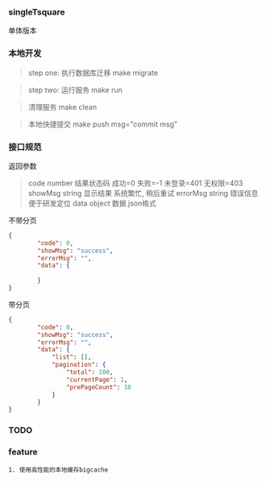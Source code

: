 ### singleTsquare
单体版本

### 本地开发
> step one: 执行数据库迁移
> make migrate

> step two: 运行服务
> make run

> 清理服务
> make clean

> 本地快捷提交
> make push msg="commit msg"

### 接口规范
返回参数
> code number  结果状态码  成功=0 失败=-1 未登录=401 无权限=403
> showMsg string 显示结果 系统繁忙, 稍后重试
> errorMsg string 错误信息 便于研发定位
> data object 数据 json格式
 
不带分页
```json
{
        "code": 0,
        "showMsg": "success",
        "errorMsg": "",
        "data": {
            
        }
}
```  
带分页
```json
{
        "code": 0,
        "showMsg": "success",
        "errorMsg": "",
        "data": {
            "list": [],
            "pagination": {
                "total": 100,
                "currentPage": 1,
                "prePageCount": 10
            }
        }
}
```
### TODO
    
    
### feature
    1. 使用高性能的本地缓存bigcache
